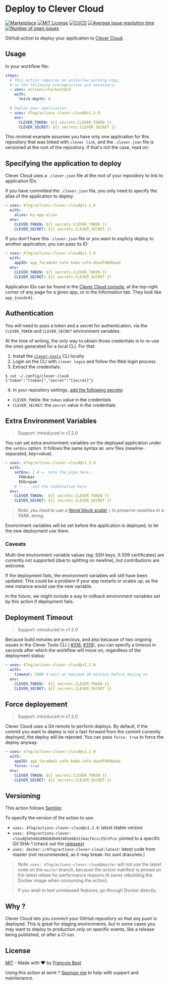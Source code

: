 # Deploy to Clever Cloud

[![Marketplace](https://img.shields.io/github/v/release/47ng/actions-clever-cloud?label=Marketplace)](https://github.com/marketplace/actions/deploy-to-clever-cloud)
[![MIT License](https://img.shields.io/github/license/47ng/actions-clever-cloud.svg?color=blue)](https://github.com/47ng/actions-clever-cloud/blob/master/LICENSE)
[![CI/CD](https://github.com/47ng/actions-clever-cloud/workflows/CI/CD/badge.svg)](https://github.com/47ng/actions-clever-cloud/actions)
[![Average issue resolution time](https://isitmaintained.com/badge/resolution/47ng/actions-clever-cloud.svg)](https://isitmaintained.com/project/47ng/actions-clever-cloud)
[![Number of open issues](https://isitmaintained.com/badge/open/47ng/actions-clever-cloud.svg)](https://isitmaintained.com/project/47ng/actions-clever-cloud)

GitHub action to deploy your application to
[Clever Cloud](https://clever-cloud.com).

## Usage

In your workflow file:

```yml
steps:
  # This action requires an unshallow working copy,
  # so the following prerequisites are necessary:
  - uses: actions/checkout@v3
    with:
      fetch-depth: 0

  # Deploy your application
  - uses: 47ng/actions-clever-cloud@v1.2.0
    env:
      CLEVER_TOKEN: ${{ secrets.CLEVER_TOKEN }}
      CLEVER_SECRET: ${{ secrets.CLEVER_SECRET }}
```

This minimal example assumes you have only one application for this
repository that was linked with `clever link`, and the `.clever.json`
file is versioned at the root of the repository. If that's not the case,
read on:

## Specifying the application to deploy

Clever Cloud uses a `.clever.json` file at the root of your repository
to link to application IDs.

If you have committed the `.clever.json` file, you only need to specify
the alias of the application to deploy:

```yml
- uses: 47ng/actions-clever-cloud@v1.2.0
  with:
    alias: my-app-alias
  env:
    CLEVER_TOKEN: ${{ secrets.CLEVER_TOKEN }}
    CLEVER_SECRET: ${{ secrets.CLEVER_SECRET }}
```

If you don't have this `.clever.json` file or you want to explicly
deploy to another application, you can pass its ID:

```yml
- uses: 47ng/actions-clever-cloud@v1.2.0
  with:
    appID: app_facade42-cafe-babe-cafe-deadf00dbaad
  env:
    CLEVER_TOKEN: ${{ secrets.CLEVER_TOKEN }}
    CLEVER_SECRET: ${{ secrets.CLEVER_SECRET }}
```

Application IDs can be found in the [Clever Cloud console](https://console.clever-cloud.com/),
at the top-right corner of any page for a given app, or in the Information tab.
They look like `app_{uuidv4}`.

## Authentication

You will need to pass a token and a secret for authentication, via the
`CLEVER_TOKEN` and `CLEVER_SECRET` environment variables.

At the time of writing, the only way to obtain those credentials is to
re-use the ones generated for a local CLI. For that:

1. Install the [`clever-tools`](https://github.com/CleverCloud/clever-tools) CLI locally
2. Login on the CLI with `clever login` and follow the Web login process
3. Extract the credentials:

```shell
$ cat ~/.config/clever-cloud
{"token":"[token]","secret":"[secret]"}
```

4. In your repository settings, [add the following secrets](https://help.github.com/en/actions/automating-your-workflow-with-github-actions/creating-and-using-encrypted-secrets):
  - `CLEVER_TOKEN`: the `token` value in the credentials
  - `CLEVER_SECRET`: the `secret` value in the credentials

## Extra Environment Variables

> Support: introduced in v1.2.0

You can set extra environment variables on the deployed application under the
`setEnv` option. It follows the same syntax as .env files (newline-separated,
key=value).

```yml
- uses: 47ng/actions-clever-cloud@v1.2.0
  with:
    setEnv: | # <- note the pipe here..
      FOO=bar
      EGG=spam
    # ^-- ..and the indentation here
  env:
    CLEVER_TOKEN:  ${{ secrets.CLEVER_TOKEN }}
    CLEVER_SECRET: ${{ secrets.CLEVER_SECRET }}
```

> _Note: you need to use a [literal block scalar](https://yaml-multiline.info/) `|` to preserve newlines in a YAML string._

Environment variables will be set before the application is deployed,
to let the new deployment use them.

### Caveats

Multi-line environment variable values (eg: SSH keys, X.509 certificates) are
currently not supported (due to splitting on newline), but contributions are welcome.

If the deployment fails, the environment variables will still have been
updated. This could be a problem if your app restarts or scales up, as
the new instance would use the new variable.

In the future, we might include a way to rollback environment variables
set by this action if deployment fails.

## Deployment Timeout

> Support: introduced in v1.2.0

Because build minutes are precious, and also because of two ongoing issues in
the Clever Tools CLI (
[#318](https://github.com/CleverCloud/clever-tools/issues/318),
[#319](https://github.com/CleverCloud/clever-tools/issues/319)),
you can specify a timeout in seconds after which the workflow will move on,
regardless of the deployment status:

```yml
- uses: 47ng/actions-clever-cloud@v1.2.0
  with:
    timeout: 1800 # wait at maximum 30 minutes before moving on
  env:
    CLEVER_TOKEN:  ${{ secrets.CLEVER_TOKEN }}
    CLEVER_SECRET: ${{ secrets.CLEVER_SECRET }}
```

## Force deployement

> Support: introduced in v1.2.0

Clever Cloud uses a Git remote to perform deploys. By default, if the commit you want to deploy is not a fast-forward from the commit currently deployed, the deploy will be rejected. You can pass `force: true` to force the deploy anyway:

```yml
- uses: 47ng/actions-clever-cloud@v1.2.0
  with:
    appID: app_facade42-cafe-babe-cafe-deadf00dbaad
    force: true
  env:
    CLEVER_TOKEN: ${{ secrets.CLEVER_TOKEN }}
    CLEVER_SECRET: ${{ secrets.CLEVER_SECRET }}
```

## Versioning

This action follows [SemVer](https://semver.org/).

To specify the version of the action to use:
- `uses: 47ng/actions-clever-cloud@v1.2.0`: latest stable version
- `uses: 47ng/actions-clever-cloud@3e5402496b8d6492401ebb3134acfeccc25c3fce`: pinned to a specific Git SHA-1 (check out the [releases](https://github.com/47ng/actions-clever-cloud/releases))
- `uses: docker://47ng/actions-clever-cloud:latest`: latest code from master (not recommended, as it may break: hic sunt dracones.)

> Note: `uses: 47ng/actions-clever-cloud@master` will not use the latest code on the `master` branch,
> because the action manifest is pinned on the latest relase for performance reasons (it saves
> rebuilding the Docker image when consuming the action).
>
> If you wish to test unreleased features, go through Docker directly.

## Why ?

Clever Cloud lets you connect your GitHub repository so that any push is
deployed. This is great for staging environments, but in some cases you
may want to deploy to production only on specific events, like a release
being published, or after a CI run.

## License

[MIT](https://github.com/47ng/actions-clever-cloud/blob/master/LICENSE) - Made with ❤️ by [François Best](https://francoisbest.com)

Using this action at work ? [Sponsor me](https://github.com/sponsors/franky47) to help with support and maintenance.
